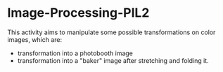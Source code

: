 # Image-Processing-PIL2
This activity aims to manipulate some possible transformations on color images, which are:  
- transformation into a photobooth image 
- transformation into a "baker" image after stretching and folding it.
